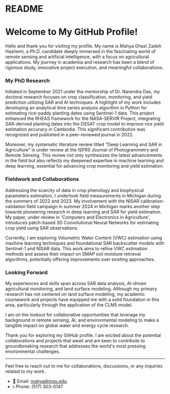 # README
# Welcome to My GitHub Profile!

Hello and thank you for visiting my profile. My name is Mahya Ghazi Zadeh Hashemi, a Ph.D. candidate deeply immersed in the fascinating world of remote sensing and artificial intelligence, with a focus on agricultural applications. My journey in academia and research has been a blend of rigorous study, innovative project execution, and meaningful collaborations. 

### My PhD Research

Initiated in September 2021 under the mentorship of Dr. Narendra Das, my doctoral research focuses on crop classification, monitoring, and yield prediction utilizing SAR and AI techniques. A highlight of my work includes developing an analytical time series analysis algorithm in Python for estimating rice-paddy planting dates using Sentinel-1 data. This project enhanced the RHEAS framework for the NASA-SERVIR Project, integrating SAR-derived planting dates into the DSSAT crop model to improve rice yield estimation accuracy in Cambodia. This significant contribution was recognized and published in a peer-reviewed journal in 2022.

Moreover, my systematic literature review titled "Deep Learning and SAR in Agriculture" is under review at the ISPRS Journal of Photogrammetry and Remote Sensing. This review not only synthesizes the latest advancements in the field but also reflects my deepened expertise in machine learning and deep learning, essential for advancing crop monitoring and yield estimation.

### Fieldwork and Collaborations

Addressing the scarcity of data in crop phenology and biophysical parameters estimation, I undertook field measurements in Michigan during the summers of 2022 and 2023. My involvement with the NISAR calibration-validation field campaign in summer 2024 in Michigan marks another step towards pioneering research in deep learning and SAR for yield estimation. My paper, under review in 'Computers and Electronics in Agriculture', introduces patch-based 3D Convolutional Neural Networks for estimating crop yield using SAR observations.

Currently, I am exploring Volumetric Water Content (VWC) estimation using machine learning techniques and foundational SAR backscatter models with Sentinel-1 and NISAR data. This work aims to refine VWC estimation methods and assess their impact on SMAP soil moisture retrieval algorithms, potentially offering improvements over existing approaches.

### Looking Forward

My experiences and skills span across SAR data analysis, AI-driven agricultural monitoring, and land surface modeling. Although my primary research has not centered on land surface modeling, my academic coursework and projects have equipped me with a solid foundation in this area, particularly through the application of the CLM5 model.

I am on the lookout for collaborative opportunities that leverage my background in remote sensing, AI, and environmental modeling to make a tangible impact on global water and energy cycle research.

Thank you for exploring my GitHub profile. I am excited about the potential collaborations and projects that await and am keen to contribute to groundbreaking research that addresses the world's most pressing environmental challenges.

---

Feel free to reach out to me for collaborations, discussions, or any inquiries related to my work.

- 📧 Email: mahya@msu.edu
- 📞 Phone: (517) 303-0147
